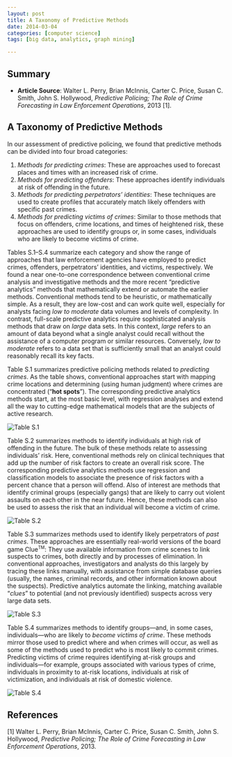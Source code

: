 ```yaml
---
layout: post
title: A Taxonomy of Predictive Methods
date: 2014-03-04
categories: [computer science]
tags: [big data, analytics, graph mining]

---
```


Summary
---
* **Article Source**: Walter L. Perry, Brian McInnis, Carter C. Price, Susan C. Smith, John S. Hollywood, *Predictive Policing; The Role of Crime Forecasting in Law Enforcement Operations*, 2013 [1].


A Taxonomy of Predictive Methods
---
In our assessment of predictive policing, we found that predictive methods can be divided into four broad categories:
1. *Methods for predicting crimes*: These are approaches used to forecast places and times with an increased risk of crime.2. *Methods for predicting offenders*: These approaches identify individuals at risk of offending in the future.3. *Methods for predicting perpetrators’ identities*: These techniques are used to create profiles that accurately match likely offenders with specific past crimes.4. *Methods for predicting victims of crimes*: Similar to those methods that focus on offenders, crime locations, and times of heightened risk, these approaches are used to identify groups or, in some cases, individuals who are likely to become victims of crime.
Tables S.1–S.4 summarize each category and show the range of approaches thatlaw enforcement agencies have employed to predict crimes, offenders, perpetrators’ identities, and victims, respectively. We found a near one-to-one correspondence between conventional crime analysis and investigative methods and the more recent “predictive analytics” methods that mathematically extend or automate the earlier methods. Conventional methods tend to be heuristic, or mathematically simple. As a result, they are low-cost and can work quite well, especially for analysts facing *low to moderate* data volumes and levels of complexity. In contrast, full-scale predictive analytics require sophisticated analysis methods that draw on *large* data sets. In this context, *large* refers to an amount of data beyond what a single analyst could recall without the assistance of a computer program or similar resources. Conversely, *low to moderate* refers to a data set that is sufficiently small that an analyst could reasonably recall its key facts.

Table S.1 summarizes predictive policing methods related to *predicting crimes*. As the table shows, conventional approaches start with mapping crime locations and determining (using human judgment) where crimes are concentrated (“**hot spots**”). The corresponding predictive analytics methods start, at the most basic level, with regression analyses and extend all the way to cutting-edge mathematical models that are the subjects of active research.![Table S.1](http://sungsoo.github.com/images/table-s1.png)
Table S.2 summarizes methods to identify individuals at high risk of offending in the future. The bulk of these methods relate to assessing individuals’ risk. Here, conventional methods rely on clinical techniques that add up the number of risk factors to create an overall risk score. The corresponding predictive analytics methods use regression and classification models to associate the presence of risk factors with a percent chance that a person will offend. Also of interest are methods that identify criminal groups (especially gangs) that are likely to carry out violent assaults on each other in the near future. Hence, these methods can also be used to assess the risk that an individual will become a victim of crime.
![Table S.2](http://sungsoo.github.com/images/table-s2.png)Table S.3 summarizes methods used to identify likely perpetrators of *past crimes*. These approaches are essentially real-world versions of the board game Clue<sup><small>TM</small></sup>: They use available information from crime scenes to link suspects to crimes, both directly and by processes of elimination. In conventional approaches, investigators and analysts do this largely by tracing these links manually, with assistance from simple database queries (usually, the names, criminal records, and other information known about the suspects). Predictive analytics automate the linking, matching available “*clues*” to potential (and not previously identified) suspects across very large data sets.
![Table S.3](http://sungsoo.github.com/images/table-s3.png)Table S.4 summarizes methods to identify groups—and, in some cases, individuals—who are likely to *become victims of crime*. These methods mirror those used to predict where and when crimes will occur, as well as some of the methods used to predict who is most likely to commit crimes. Predicting victims of crime requires identifying at-risk groups and individuals—for example, groups associated with various types of crime, individuals in proximity to at-risk locations, individuals at risk of victimization, and individuals at risk of domestic violence.
![Table S.4](http://sungsoo.github.com/images/table-s4.png)
References
---
[1] Walter L. Perry, Brian McInnis, Carter C. Price, Susan C. Smith, John S. Hollywood, *Predictive Policing; The Role of Crime Forecasting in Law Enforcement Operations*, 2013.
